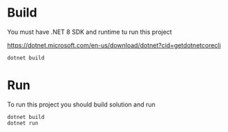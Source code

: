 ﻿# Build

You must have .NET 8 SDK and runtime tu run this project

https://dotnet.microsoft.com/en-us/download/dotnet?cid=getdotnetcorecli

```dotnet build```

# Run

To run this project you should build solution and run

```
dotnet build
dotnet run
```
